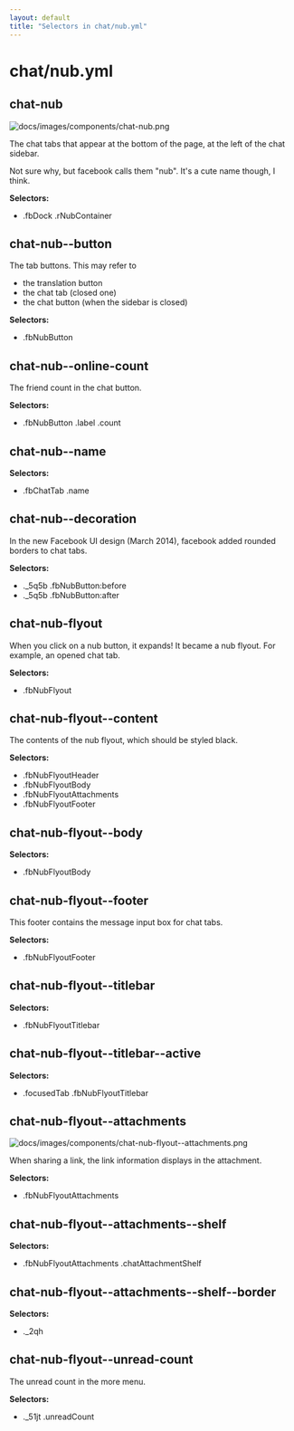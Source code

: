 ```yaml
---
layout: default
title: "Selectors in chat/nub.yml"
---
```


# chat/nub.yml



## chat-nub

![docs/images/components/chat-nub.png](https://github.com/dtinth/dark-facebook/blob/dfb2/docs/images/components/chat-nub.png?raw=true)


The chat tabs that appear at the bottom of the page,
at the left of the chat sidebar.

Not sure why, but facebook calls them "nub".
It's a cute name though, I think.


__Selectors:__

 * .fbDock .rNubContainer



## chat-nub--button


The tab buttons. This may refer to

- the translation button
- the chat tab (closed one)
- the chat button (when the sidebar is closed)


__Selectors:__

 * .fbNubButton



## chat-nub--online-count


The friend count in the chat button.


__Selectors:__

 * .fbNubButton .label .count



## chat-nub--name

__Selectors:__

 * .fbChatTab .name



## chat-nub--decoration


In the new Facebook UI design (March 2014),
facebook added rounded borders to chat tabs.


__Selectors:__

 * .\_5q5b .fbNubButton:before
 * .\_5q5b .fbNubButton:after



## chat-nub-flyout


When you click on a nub button, it expands!
It became a nub flyout. For example, an opened chat tab.


__Selectors:__

 * .fbNubFlyout



## chat-nub-flyout--content

The contents of the nub flyout, which should be styled black.

__Selectors:__

 * .fbNubFlyoutHeader
 * .fbNubFlyoutBody
 * .fbNubFlyoutAttachments
 * .fbNubFlyoutFooter



## chat-nub-flyout--body

__Selectors:__

 * .fbNubFlyoutBody



## chat-nub-flyout--footer

This footer contains the message input box for chat tabs.

__Selectors:__

 * .fbNubFlyoutFooter



## chat-nub-flyout--titlebar

__Selectors:__

 * .fbNubFlyoutTitlebar



## chat-nub-flyout--titlebar--active

__Selectors:__

 * .focusedTab .fbNubFlyoutTitlebar



## chat-nub-flyout--attachments

![docs/images/components/chat-nub-flyout--attachments.png](https://github.com/dtinth/dark-facebook/blob/dfb2/docs/images/components/chat-nub-flyout--attachments.png?raw=true)


When sharing a link, the link information displays in the attachment.


__Selectors:__

 * .fbNubFlyoutAttachments



## chat-nub-flyout--attachments--shelf

__Selectors:__

 * .fbNubFlyoutAttachments .chatAttachmentShelf



## chat-nub-flyout--attachments--shelf--border

__Selectors:__

 * .\_2qh



## chat-nub-flyout--unread-count


The unread count in the more menu.


__Selectors:__

 * .\_51jt .unreadCount

